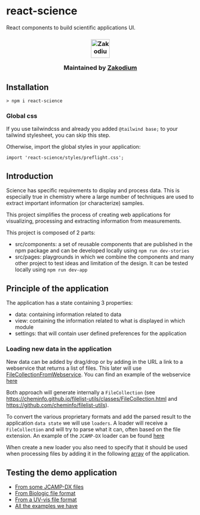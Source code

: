 # react-science

React components to build scientific applications UI.

<h3 align="center">

  <a href="https://www.zakodium.com">
    <img src="https://www.zakodium.com/brand/zakodium-logo-white.svg" width="50" alt="Zakodium logo" />
  </a>

  <p>
    Maintained by <a href="https://www.zakodium.com">Zakodium</a>
  </p>
</h3>

## Installation

```console
> npm i react-science
```

### Global css

If you use tailwindcss and already you added `@tailwind base;` to your tailwind stylesheet, you can skip this step.

Otherwise, import the global styles in your application:

`import 'react-science/styles/preflight.css';`

## Introduction

Science has specific requirements to display and process data. This is especially true in chemistry where a large number of techniques are used to extract important information (or characterize) samples.

This project simplifies the process of creating web applications for visualizing, processing and extracting information from measurements.

This project is composed of 2 parts:

- src/components: a set of reusable components that are published in the npm package and can be developed locally using `npm run dev-stories`
- src/pages: playgrounds in which we combine the components and many other project to test ideas and limitation of the design. It can be tested locally using `npm run dev-app`

## Principle of the application

The application has a state containing 3 properties:

- data: containing information related to data
- view: containing the information related to what is displayed in which module
- settings: that will contain user defined preferences for the application

### Loading new data in the application

New data can be added by drag/drop or by adding in the URL a link to a webservice that returns a list of files. This later will use [FileCollectionFromWebservice](https://cheminfo.github.io/filelist-utils/modules.html#fileCollectionFromWebservice). You can find an example of the webservice [here](https://zakodium-oss.github.io/analysis-dataset/jdx.json)

Both approach will generate internally a `FileCollection` (see https://cheminfo.github.io/filelist-utils/classes/FileCollection.html and https://github.com/cheminfo/filelist-utils).

To convert the various proprietary formats and add the parsed result to the application `data state` we will use `loaders`. A loader will receive a `FileCollection` and will try to parse what it can, often based on the file extension. An example of the `JCAMP-DX` loader can be found [here](https://github.com/zakodium-oss/react-science/blob/6f36ab05af11f848d4ed98eb10c99184a713ae97/src/app/data/loaders/jcampLoader.ts)

When create a new loader you also need to specify that it should be used when processing files by adding it in the following [array](https://github.com/zakodium-oss/react-science/blob/6f36ab05af11f848d4ed98eb10c99184a713ae97/src/app/context/load.ts#L15-L16) of the application.

## Testing the demo application

- [From some JCAMP-DX files](https://react-science.pages.dev/pages/demo.html#?filelist=https%3A%2F%2Fzakodium-oss.github.io%2Fanalysis-dataset%2Fjdx.json)
- [From Biologic file format](https://react-science.pages.dev/pages/demo.html#?filelist=https%3A%2F%2Fzakodium-oss.github.io%2Fanalysis-dataset%2Fbiologic.json)
- [From a UV-vis file format](https://react-science.pages.dev/pages/demo.html#?filelist=https%3A%2F%2Fzakodium-oss.github.io%2Fanalysis-dataset%2Fuvvis.json)
- [All the examples we have](https://react-science.pages.dev/pages/demo.html#?filelist=https%3A%2F%2Fzakodium-oss.github.io%2Fanalysis-dataset%2Ffull.json)

